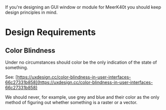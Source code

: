 If you're designing an GUI window or module for MeerK40t you should keep design principles in mind.

# Design Requirements

## Color Blindness

Under no circumstances should color be the only indication of the state of something.

See: [https://uxdesign.cc/color-blindness-in-user-interfaces-66c27331b858](https://uxdesign.cc/color-blindness-in-user-interfaces-66c27331b858)

We should never, for example, use grey and blue and their color as the only method of figuring out whether something is a raster or a vector.